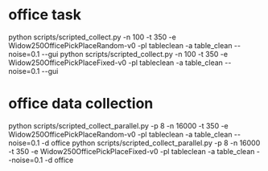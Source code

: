 # office task
python scripts/scripted_collect.py -n 100 -t 350 -e Widow250OfficePickPlaceRandom-v0 -pl tableclean -a table_clean --noise=0.1 --gui
python scripts/scripted_collect.py -n 100 -t 350 -e Widow250OfficePickPlaceFixed-v0 -pl tableclean -a table_clean --noise=0.1 --gui

# office data collection
python scripts/scripted_collect_parallel.py -p 8 -n 16000 -t 350 -e Widow250OfficePickPlaceRandom-v0 -pl tableclean -a table_clean --noise=0.1 -d office
python scripts/scripted_collect_parallel.py -p 8 -n 16000 -t 350 -e Widow250OfficePickPlaceFixed-v0 -pl tableclean -a table_clean --noise=0.1 -d office